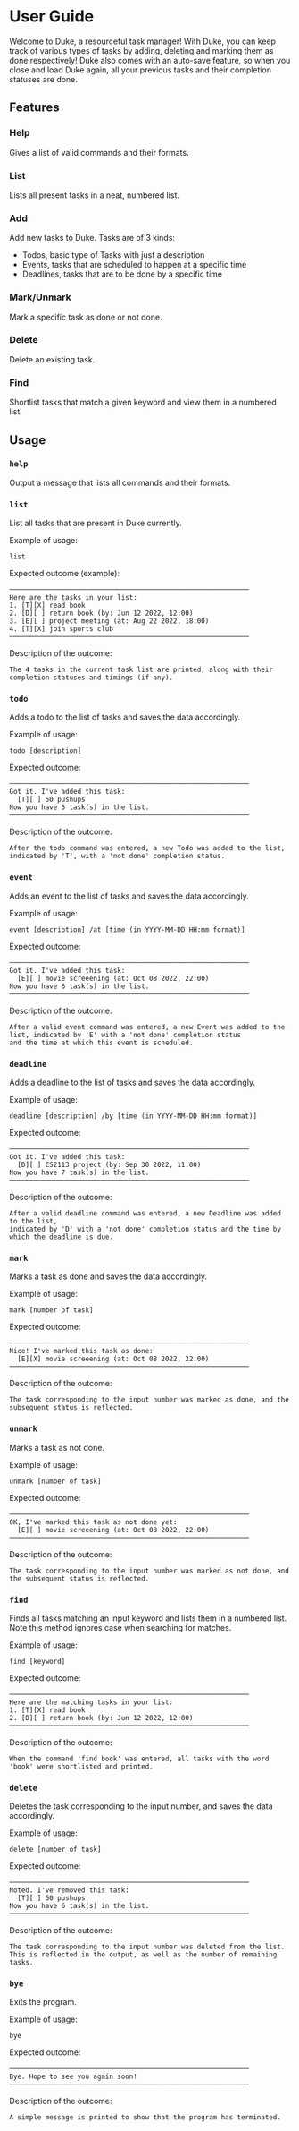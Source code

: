 # User Guide

Welcome to Duke, a resourceful task manager! 
With Duke, you can keep track of various types of tasks by adding, deleting and marking them as done respectively!
Duke also comes with an auto-save feature, so when you close and load Duke again, all your previous tasks and their completion statuses are done.

## Features 

### Help

Gives a list of valid commands and their formats.

### List

Lists all present tasks in a neat, numbered list.

### Add

Add new tasks to Duke.
Tasks are of 3 kinds:
- Todos, basic type of Tasks with just a description
- Events, tasks that are scheduled to happen at a specific time
- Deadlines, tasks that are to be done by a specific time

### Mark/Unmark

Mark a specific task as done or not done.

### Delete

Delete an existing task.

### Find

Shortlist tasks that match a given keyword and view them in a numbered list.

## Usage

### `help`

Output a message that lists all commands and their formats.

### `list`

List all tasks that are present in Duke currently.

Example of usage:

`list`

Expected outcome (example):

	────────────────────────────────────────────────────────────
	Here are the tasks in your list: 
	1. [T][X] read book
	2. [D][ ] return book (by: Jun 12 2022, 12:00)
	3. [E][ ] project meeting (at: Aug 22 2022, 18:00)
	4. [T][X] join sports club
	────────────────────────────────────────────────────────────

Description of the outcome:

```
The 4 tasks in the current task list are printed, along with their completion statuses and timings (if any).
```

### `todo`

Adds a todo to the list of tasks and saves the data accordingly.

Example of usage:

`todo [description]`

Expected outcome:

	────────────────────────────────────────────────────────────
	Got it. I've added this task:
	  [T][ ] 50 pushups
	Now you have 5 task(s) in the list.
	────────────────────────────────────────────────────────────

Description of the outcome:

```
After the todo command was entered, a new Todo was added to the list, indicated by 'T', with a 'not done' completion status.
```

### `event`

Adds an event to the list of tasks and saves the data accordingly.

Example of usage:

`event [description] /at [time (in YYYY-MM-DD HH:mm format)]`

Expected outcome:

	────────────────────────────────────────────────────────────
	Got it. I've added this task:
	  [E][ ] movie screeening (at: Oct 08 2022, 22:00)
	Now you have 6 task(s) in the list.
	────────────────────────────────────────────────────────────

Description of the outcome:

```
After a valid event command was entered, a new Event was added to the list, indicated by 'E' with a 'not done' completion status
and the time at which this event is scheduled.
```

### `deadline`

Adds a deadline to the list of tasks and saves the data accordingly.

Example of usage:

`deadline [description] /by [time (in YYYY-MM-DD HH:mm format)]`

Expected outcome:

	────────────────────────────────────────────────────────────
	Got it. I've added this task:
	  [D][ ] CS2113 project (by: Sep 30 2022, 11:00)
	Now you have 7 task(s) in the list.
	────────────────────────────────────────────────────────────

Description of the outcome:

```
After a valid deadline command was entered, a new Deadline was added to the list, 
indicated by 'D' with a 'not done' completion status and the time by which the deadline is due.
```

### `mark`

Marks a task as done and saves the data accordingly.

Example of usage:

`mark [number of task]`

Expected outcome:

	────────────────────────────────────────────────────────────
	Nice! I've marked this task as done: 
	  [E][X] movie screeening (at: Oct 08 2022, 22:00)
	────────────────────────────────────────────────────────────

Description of the outcome:

```
The task corresponding to the input number was marked as done, and the subsequent status is reflected.
```

### `unmark`

Marks a task as not done.

Example of usage:

`unmark [number of task]`

Expected outcome:

	────────────────────────────────────────────────────────────
	OK, I've marked this task as not done yet: 
	  [E][ ] movie screeening (at: Oct 08 2022, 22:00)
	────────────────────────────────────────────────────────────

Description of the outcome:

```
The task corresponding to the input number was marked as not done, and the subsequent status is reflected.
```

### `find`

Finds all tasks matching an input keyword and lists them in a numbered list.
Note this method ignores case when searching for matches.

Example of usage:

`find [keyword]`

Expected outcome:

	────────────────────────────────────────────────────────────
	Here are the matching tasks in your list: 
	1. [T][X] read book
	2. [D][ ] return book (by: Jun 12 2022, 12:00)
	────────────────────────────────────────────────────────────

Description of the outcome:

```
When the command 'find book' was entered, all tasks with the word 'book' were shortlisted and printed.
```

### `delete`

Deletes the task corresponding to the input number, and saves the data accordingly.

Example of usage:

`delete [number of task]`

Expected outcome:

	────────────────────────────────────────────────────────────
	Noted. I've removed this task:
	  [T][ ] 50 pushups
	Now you have 6 task(s) in the list.
	────────────────────────────────────────────────────────────

Description of the outcome:

```
The task corresponding to the input number was deleted from the list. This is reflected in the output, as well as the number of remaining tasks.
```

### `bye`

Exits the program.

Example of usage:

`bye`

Expected outcome:

	────────────────────────────────────────────────────────────
	Bye. Hope to see you again soon!
	────────────────────────────────────────────────────────────

Description of the outcome:

```
A simple message is printed to show that the program has terminated.
```